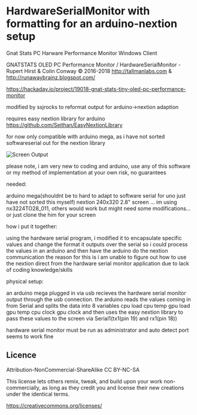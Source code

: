 # HardwareSerialMonitor with formatting for an arduino-nextion setup
Gnat Stats PC Harware Performance Monitor Windows Client
  
  GNATSTATS OLED PC Performance Monitor / HardwareSerialMonitor -  Rupert Hirst & Colin Conway © 2016-2018
  http://tallmanlabs.com  & http://runawaybrainz.blogspot.com/
  
  https://hackaday.io/project/19018-gnat-stats-tiny-oled-pc-performance-monitor



  modified by ssjrocks to reformat output for arduino->nextion adaption

  requires easy nextion library for arduino https://github.com/Seithan/EasyNextionLibrary

  for now only compatible with arduino mega, as i have not sorted softwareserial out for the nextion library

  ![Screen Output](https://images2.imgbox.com/de/0f/YIBIetT5_o.jpg)


  please note, i am very new to coding and arduino, use any of this software or my method of implementation at your own risk, no guarantees


needed:

  arduino mega(shouldnt be to hard to adapt to software serial for uno just have not sorted this myself)
  nextion 240x320 2.8" screen ... im using nx3224TO28_011, others would work but might need some modifications... or just clone the him for your screen

how i put it together:

  using the hardware serial program, i modified it to encapsulate specific values and change the format it outputs over the serial so i could
  process the values in an arduino and then have the arduino do the nextion communication
  the reason for this is i am unable to figure out how to use the nextion direct from the hardware serial monitor application due to lack of coding     knowledge/skills

physical setup:

  an arduino mega plugged in via usb recieves the hardware serial monitor output through the usb connection.
  the arduino reads the values coming in from Serial and splits the data into 8 variables
  cpu load
  cpu temp
  gpu load
  gpu temp
  cpu clock
  gpu clock
  and then uses the easy nextion library to pass these values to the screen via Serial1(tx1(pin 19) and rx1(pin 18))


  hardware serial monitor must be run as administrator and auto detect port seems to work fine

  Licence
  -------

  Attribution-NonCommercial-ShareAlike  CC BY-NC-SA

  This license lets others remix, tweak, and build upon your work non-commercially, as long as they credit you and license their new creations under the identical terms.

  https://creativecommons.org/licenses/
